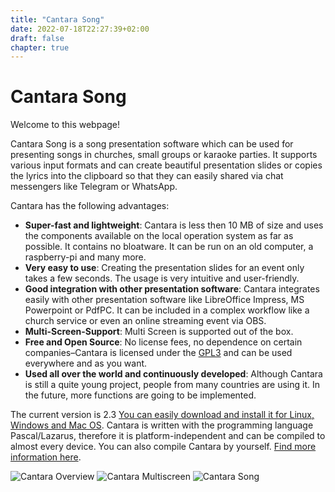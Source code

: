 ```yaml
---
title: "Cantara Song"
date: 2022-07-18T22:27:39+02:00
draft: false
chapter: true
---
```


# Cantara Song

Welcome to this webpage!

Cantara Song is a song presentation software which can be used for presenting songs in churches, small groups or karaoke parties. It supports various input formats and can create beautiful presentation slides or copies the lyrics into the clipboard so that they can easily shared via chat messengers like Telegram or WhatsApp.

Cantara has the following advantages:

* **Super-fast and lightweight**: Cantara is less then 10 MB of size and uses the components available on the local operation system as far as possible. It contains no bloatware. It can be run on an old computer, a raspberry-pi and many more.
* **Very easy to use**: Creating the presentation slides for an event only takes a few seconds. The usage is very intuitive and user-friendly.
* **Good integration with other presentation software**: Cantara integrates easily with other presentation software like LibreOffice Impress, MS Powerpoint or PdfPC. It can be included in a complex workflow like a church service or even an online streaming event via OBS.
* **Multi-Screen-Support**: Multi Screen is supported out of the box.
* **Free and Open Source**: No license fees, no dependence on certain companies–Cantara is licensed under the [GPL3](https://www.gnu.org/licenses/gpl-3.0.html) and can be used everywhere and as you want.
* **Used all over the world and continuously developed**: Although Cantara is still a quite young project, people from many countries are using it. In the future, more functions are going to be implemented.

The current version is 2.3 [You can easily download and install it for Linux, Windows and Mac OS](tutorial/install-cantara). Cantara is written with the programming language Pascal/Lazarus, therefore it is platform-independent and can be compiled to almost every device. You can also compile Cantara by yourself. [Find more information here](tutorial/install-cantara/#generic-compilation).

![Cantara Overview](/images/cantara-overview.jpg?width=900)
![Cantara Multiscreen](/images/cantara-multiscreen.jpg?width=900)
![Cantara Song](/images/cantara-song.jpg?width=900)
